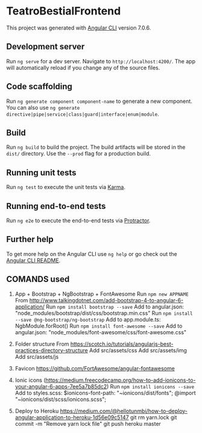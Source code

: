# TeatroBestialFrontend

This project was generated with [Angular CLI](https://github.com/angular/angular-cli) version 7.0.6.

## Development server

Run `ng serve` for a dev server. Navigate to `http://localhost:4200/`. The app will automatically reload if you change any of the source files.

## Code scaffolding

Run `ng generate component component-name` to generate a new component. You can also use `ng generate directive|pipe|service|class|guard|interface|enum|module`.

## Build

Run `ng build` to build the project. The build artifacts will be stored in the `dist/` directory. Use the `--prod` flag for a production build.

## Running unit tests

Run `ng test` to execute the unit tests via [Karma](https://karma-runner.github.io).

## Running end-to-end tests

Run `ng e2e` to execute the end-to-end tests via [Protractor](http://www.protractortest.org/).

## Further help

To get more help on the Angular CLI use `ng help` or go check out the [Angular CLI README](https://github.com/angular/angular-cli/blob/master/README.md).




## COMANDS used

1. App + Bootstrap + NgBootstrap + FontAwesome
  Run `npm new APPNAME`
From http://www.talkingdotnet.com/add-bootstrap-4-to-angular-6-application/
  Run `npm install bootstrap --save`
  Add to angular.json: "node_modules/bootstrap/dist/css/bootstrap.min.css"
  Run `npm install --save @ng-bootstrap/ng-bootstrap`
  Add to app.module.ts: NgbModule.forRoot()
  Run `npm install font-awesome --save`
  Add to angular.json: "node_modules/font-awesome/css/font-awesome.css"

2. Folder structure
From https://scotch.io/tutorials/angularjs-best-practices-directory-structure
  Add src/assets/css
  Add src/assets/img
  Add src/assets/js

3. Favicon
  https://github.com/FortAwesome/angular-fontawesome

5. Ionic icons
(https://medium.freecodecamp.org/how-to-add-ionicons-to-your-angular-6-apps-7ee5a7b85dc2)
Run `npm install ionicons --save`
Add to styles.scss:
  $ionicons-font-path: "~ionicons/dist/fonts";
  @import "~ionicons/dist/scss/ionicons.scss";

4. Deploy to Heroku
  https://medium.com/@hellotunmbi/how-to-deploy-angular-application-to-heroku-1d56e09c5147
  git rm yarn.lock
  git commit -m "Remove yarn lock file"
  git push heroku master
